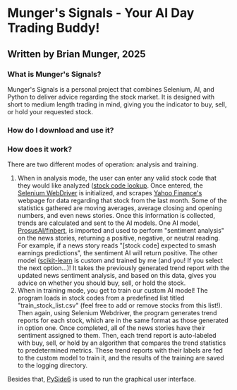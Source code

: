 # Munger's Signals - Your AI Day Trading Buddy!
## Written by Brian Munger, 2025

### What is Munger's Signals?
Munger's Signals is a personal project that combines Selenium, AI, and Python to deliver advice regarding the stock market. It is designed with short to medium length trading in mind, giving you the indicator to buy, sell, or hold your requested stock. 

### How do I download and use it?

### How does it work?
There are two different modes of operation: analysis and training.
1. When in analysis mode, the user can enter any valid stock code that they would like analyzed ([stock code lookup](https://stockanalysis.com/symbol-lookup/). Once entered, the [Selenium WebDriver](https://www.selenium.dev/documentation/webdriver/) is initialized, and scrapes [Yahoo Finance's](https://finance.yahoo.com/) webpage for data regarding that stock from the last month. Some of the statistics gathered are moving averages, average closing and opening numbers, and even news stories. Once this information is collected, trends are calculated and sent to the AI models. One AI model, [ProsusAI/finbert](https://huggingface.co/ProsusAI/finbert), is imported and used to perform "sentiment analysis" on the news stories, returning a positive, negative, or neutral reading. For example, if a news story reads "[stock code] expected to smash earnings predictions", the sentiment AI will return positive. The other model ([scikit-learn](https://scikit-learn.org/stable/) is custom and trained by me (and you! If you select the next option...)! It takes the previously generated trend report with the updated news sentiment analysis, and based on this data, gives you advice on whether you should buy, sell, or hold the stock.
2. When in training mode, you get to train our custom AI model! The program loads in stock codes from a predefined list titled "train_stock_list.csv" (feel free to add or remove stocks from this list!). Then again, using Selenium Webdriver, the program generates trend reports for each stock, which are in the same format as those generated in option one. Once completed, all of the news stories have their sentiment assigned to them. Then, each trend report is auto-labeled with buy, sell, or hold by an algorithm that compares the trend statistics to predetermined metrics. These trend reports with their labels are fed to the custom model to train it, and the results of the training are saved to the logging directory.

Besides that, [PySide6](https://pypi.org/project/PySide6/) is used to run the graphical user interface.
